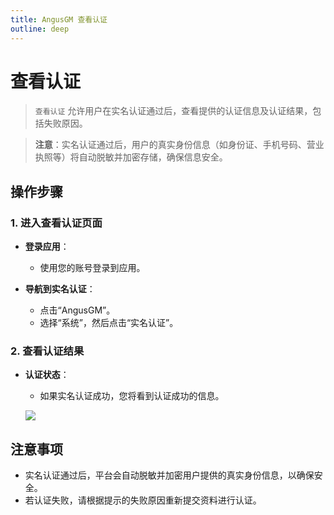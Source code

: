```yaml
---
title: AngusGM 查看认证
outline: deep
---
```


# 查看认证

> `查看认证` 允许用户在实名认证通过后，查看提供的认证信息及认证结果，包括失败原因。

> **注意**：实名认证通过后，用户的真实身份信息（如身份证、手机号码、营业执照等）将自动脱敏并加密存储，确保信息安全。

## 操作步骤

### 1. 进入查看认证页面

- **登录应用**：
    - 使用您的账号登录到应用。

- **导航到实名认证**：
    - 点击“AngusGM”。
    - 选择“系统”，然后点击“实名认证”。

### 2. 查看认证结果

- **认证状态**：
    - 如果实名认证成功，您将看到认证成功的信息。

  ![](https://bj-c1-prod-files.xcan.cloud/storage/pubapi/v1/file/realname-success.png?fid=207887590483820784&fpt=kydK84cyn923UOqamr5eXbEsq45WjqRquOWMmHbx)

## 注意事项

- 实名认证通过后，平台会自动脱敏并加密用户提供的真实身份信息，以确保安全。
- 若认证失败，请根据提示的失败原因重新提交资料进行认证。